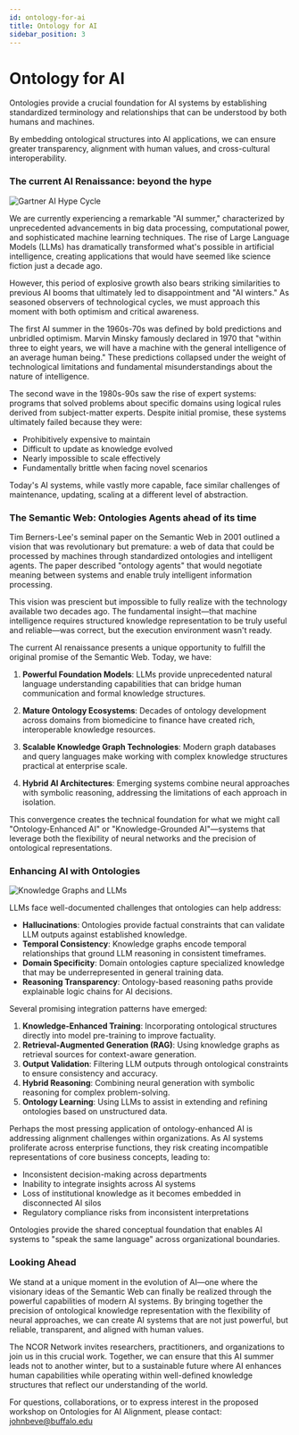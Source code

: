 ```yaml
---
id: ontology-for-ai
title: Ontology for AI
sidebar_position: 3
---
```


# Ontology for AI

Ontologies provide a crucial foundation for AI systems by establishing standardized terminology and relationships that can be understood by both humans and machines.

By embedding ontological structures into AI applications, we can ensure greater transparency, alignment with human values, and cross-cultural interoperability.

### The current AI Renaissance: beyond the hype

<div style={{display: 'flex', justifyContent: 'center', margin: '2rem 0'}}>
  <img 
    src="/img/gartner-hype-cycle.png" 
    alt="Gartner AI Hype Cycle" 
    style={{
      maxWidth: '70%', 
      borderRadius: '8px', 
      boxShadow: '0 4px 12px rgba(0, 0, 0, 0.15)',
      border: '1px solid #eaeaea'
    }} 
  />
</div>

We are currently experiencing a remarkable "AI summer," characterized by unprecedented advancements in big data processing, computational power, and sophisticated machine learning techniques. The rise of Large Language Models (LLMs) has dramatically transformed what's possible in artificial intelligence, creating applications that would have seemed like science fiction just a decade ago.

However, this period of explosive growth also bears striking similarities to previous AI booms that ultimately led to disappointment and "AI winters." As seasoned observers of technological cycles, we must approach this moment with both optimism and critical awareness.

The first AI summer in the 1960s-70s was defined by bold predictions and unbridled optimism. Marvin Minsky famously declared in 1970 that "within three to eight years, we will have a machine with the general intelligence of an average human being." These predictions collapsed under the weight of technological limitations and fundamental misunderstandings about the nature of intelligence.

The second wave in the 1980s-90s saw the rise of expert systems: programs that solved problems about specific domains using logical rules derived from subject-matter experts. Despite initial promise, these systems ultimately failed because they were:
- Prohibitively expensive to maintain
- Difficult to update as knowledge evolved
- Nearly impossible to scale effectively
- Fundamentally brittle when facing novel scenarios

Today's AI systems, while vastly more capable, face similar challenges of maintenance, updating, scaling at a different level of abstraction.

### The Semantic Web: Ontologies Agents ahead of its time

Tim Berners-Lee's seminal paper on the Semantic Web in 2001 outlined a vision that was revolutionary but premature: a web of data that could be processed by machines through standardized ontologies and intelligent agents. The paper described "ontology agents" that would negotiate meaning between systems and enable truly intelligent information processing.

This vision was prescient but impossible to fully realize with the technology available two decades ago. The fundamental insight—that machine intelligence requires structured knowledge representation to be truly useful and reliable—was correct, but the execution environment wasn't ready.

The current AI renaissance presents a unique opportunity to fulfill the original promise of the Semantic Web. Today, we have:

1. **Powerful Foundation Models**: LLMs provide unprecedented natural language understanding capabilities that can bridge human communication and formal knowledge structures.

2. **Mature Ontology Ecosystems**: Decades of ontology development across domains from biomedicine to finance have created rich, interoperable knowledge resources.

3. **Scalable Knowledge Graph Technologies**: Modern graph databases and query languages make working with complex knowledge structures practical at enterprise scale.

4. **Hybrid AI Architectures**: Emerging systems combine neural approaches with symbolic reasoning, addressing the limitations of each approach in isolation.

This convergence creates the technical foundation for what we might call "Ontology-Enhanced AI" or "Knowledge-Grounded AI"—systems that leverage both the flexibility of neural networks and the precision of ontological representations.

### Enhancing AI with Ontologies

<div style={{display: 'flex', justifyContent: 'center', margin: '2rem 0'}}>
  <img 
    src="/img/kg-llm.png" 
    alt="Knowledge Graphs and LLMs" 
    style={{
      maxWidth: '70%', 
      borderRadius: '8px', 
      boxShadow: '0 4px 12px rgba(0, 0, 0, 0.15)',
      border: '1px solid #eaeaea'
    }} 
  />
</div>

LLMs face well-documented challenges that ontologies can help address:

- **Hallucinations**: Ontologies provide factual constraints that can validate LLM outputs against established knowledge.
- **Temporal Consistency**: Knowledge graphs encode temporal relationships that ground LLM reasoning in consistent timeframes.
- **Domain Specificity**: Domain ontologies capture specialized knowledge that may be underrepresented in general training data.
- **Reasoning Transparency**: Ontology-based reasoning paths provide explainable logic chains for AI decisions.

Several promising integration patterns have emerged:

1. **Knowledge-Enhanced Training**: Incorporating ontological structures directly into model pre-training to improve factuality.
2. **Retrieval-Augmented Generation (RAG)**: Using knowledge graphs as retrieval sources for context-aware generation.
3. **Output Validation**: Filtering LLM outputs through ontological constraints to ensure consistency and accuracy.
4. **Hybrid Reasoning**: Combining neural generation with symbolic reasoning for complex problem-solving.
5. **Ontology Learning**: Using LLMs to assist in extending and refining ontologies based on unstructured data.

Perhaps the most pressing application of ontology-enhanced AI is addressing alignment challenges within organizations. As AI systems proliferate across enterprise functions, they risk creating incompatible representations of core business concepts, leading to:

- Inconsistent decision-making across departments
- Inability to integrate insights across AI systems
- Loss of institutional knowledge as it becomes embedded in disconnected AI silos
- Regulatory compliance risks from inconsistent interpretations

Ontologies provide the shared conceptual foundation that enables AI systems to "speak the same language" across organizational boundaries.

### Looking Ahead

We stand at a unique moment in the evolution of AI—one where the visionary ideas of the Semantic Web can finally be realized through the powerful capabilities of modern AI systems. By bringing together the precision of ontological knowledge representation with the flexibility of neural approaches, we can create AI systems that are not just powerful, but reliable, transparent, and aligned with human values.

The NCOR Network invites researchers, practitioners, and organizations to join us in this crucial work. Together, we can ensure that this AI summer leads not to another winter, but to a sustainable future where AI enhances human capabilities while operating within well-defined knowledge structures that reflect our understanding of the world.

For questions, collaborations, or to express interest in the proposed workshop on Ontologies for AI Alignment, please contact: johnbeve@buffalo.edu

